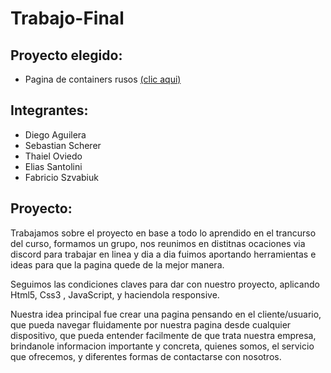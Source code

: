 # Trabajo-Final

## Proyecto elegido:
* Pagina de containers rusos <a href="https://mir-s3-cdn-cf.behance.net/project_modules/1400_opt_1/949308165315657.6405ba253614e.png">(clic aqui)</a>

## Integrantes:
* Diego Aguilera
* Sebastian Scherer
* Thaiel Oviedo
* Elias Santolini
* Fabricio Szvabiuk

## Proyecto:
Trabajamos sobre el proyecto en base a todo lo aprendido en el trancurso del curso, formamos un grupo, nos reunimos en distitnas ocaciones via discord para trabajar en linea y dia a dia fuimos aportando herramientas e ideas para que la pagina quede de la mejor manera.

Seguimos las condiciones claves para dar con nuestro proyecto, aplicando Html5, Css3 , JavaScript, y haciendola responsive.

Nuestra idea principal fue crear una pagina pensando en el cliente/usuario, que pueda navegar fluidamente por nuestra pagina desde cualquier dispositivo,
que pueda entender facilmente de que trata nuestra empresa, brindanole informacion importante y concreta, quienes somos, el servicio que ofrecemos, y diferentes 
formas de contactarse con nosotros.
